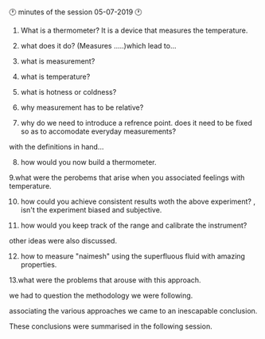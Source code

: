 :clock1: minutes of the session 05-07-2019 :clock1:

1. What is a thermometer?
It is a device that measures the temperature.

2. what does it do? (Measures .....)which lead to...

3. what is measurement?

4. what is temperature? 

5. what is hotness or coldness?

6. why measurement has to be relative?

7.  why do we need to introduce a refrence point. does it need to be fixed so as to accomodate everyday measurements?

with the definitions in hand...

8. how would you now build a thermometer.

9.what were the perobems that arise when you associated feelings with temperature.

10. how could you achieve consistent results woth the above experiment? , isn't the experiment biased and subjective.

11. how would you keep track of the range and calibrate the instrument?

other ideas were also discussed.

12. how to measure "naimesh"  using the superfluous fluid with amazing properties. 

13.what were the problems that arouse with this approach.

we had to question the methodology we were following.

associating the various approaches we came to an inescapable conclusion.

These conclusions were summarised in the following session.
